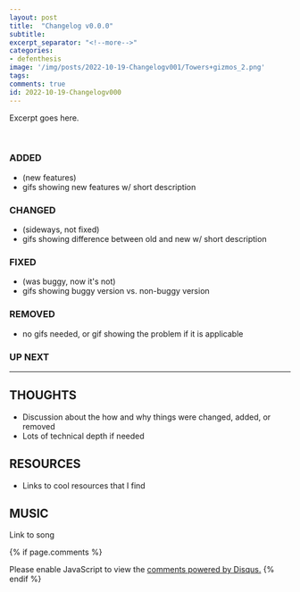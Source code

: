 ```yaml
---
layout: post
title:  "Changelog v0.0.0"
subtitle: 
excerpt_separator: "<!--more-->"
categories: 
- defenthesis
image: '/img/posts/2022-10-19-Changelogv001/Towers+gizmos_2.png'
tags:
comments: true
id: 2022-10-19-Changelogv000
---
```


Excerpt goes here. 

<!--more-->
<br>

### ADDED
- (new features)
- gifs showing new features w/ short description

### CHANGED
- (sideways, not fixed)
- gifs showing difference between old and new w/ short description

### FIXED
- (was buggy, now it's not)
- gifs showing buggy version vs. non-buggy version

### REMOVED
- no gifs needed, or gif showing the problem if it is applicable

### UP NEXT

---

## THOUGHTS
- Discussion about the how and why things were changed, added, or removed
- Lots of technical depth if needed

## RESOURCES
- Links to cool resources that I find

## MUSIC
Link to song

{% if page.comments %}
<div id="disqus_thread"></div>
<script>
    /**
    *  RECOMMENDED CONFIGURATION VARIABLES: EDIT AND UNCOMMENT THE SECTION BELOW TO INSERT DYNAMIC VALUES FROM YOUR PLATFORM OR CMS.
    *  LEARN WHY DEFINING THESE VARIABLES IS IMPORTANT: https://disqus.com/admin/universalcode/#configuration-variables    */
    var disqus_config = function () {
    this.page.url = "{{ site.url }}{{ page.url }}";  // Replace PAGE_URL with your page's canonical URL variable
    this.page.identifier = "{{ page.id }}"; // Replace PAGE_IDENTIFIER with your page's unique identifier variable
    };
    (function() { // DON'T EDIT BELOW THIS LINE
    var d = document, s = d.createElement('script');
    s.src = 'https://https-lowyieldgames-github-io-defenthesis.disqus.com/embed.js';
    s.setAttribute('data-timestamp', +new Date());
    (d.head || d.body).appendChild(s);
    })();    
</script>
<noscript>Please enable JavaScript to view the <a href="https://disqus.com/?ref_noscript">comments powered by Disqus.</a></noscript>
{% endif %}